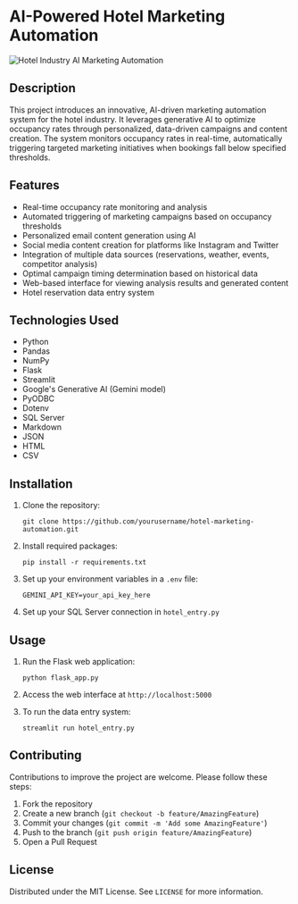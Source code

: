 # AI-Powered Hotel Marketing Automation

![Hotel Industry AI Marketing  Automation](https://saibaba9758140479.blob.core.windows.net/testimages/HOTEL_INDUSTRY1.PNG)

## Description

This project introduces an innovative, AI-driven marketing automation system for the hotel industry. It leverages generative AI to optimize occupancy rates through personalized, data-driven campaigns and content creation. The system monitors occupancy rates in real-time, automatically triggering targeted marketing initiatives when bookings fall below specified thresholds.

## Features

- Real-time occupancy rate monitoring and analysis
- Automated triggering of marketing campaigns based on occupancy thresholds
- Personalized email content generation using AI
- Social media content creation for platforms like Instagram and Twitter
- Integration of multiple data sources (reservations, weather, events, competitor analysis)
- Optimal campaign timing determination based on historical data
- Web-based interface for viewing analysis results and generated content
- Hotel reservation data entry system

## Technologies Used

- Python
- Pandas
- NumPy
- Flask
- Streamlit
- Google's Generative AI (Gemini model)
- PyODBC
- Dotenv
- SQL Server
- Markdown
- JSON
- HTML
- CSV

## Installation

1. Clone the repository:
   ```
   git clone https://github.com/yourusername/hotel-marketing-automation.git
   ```

2. Install required packages:
   ```
   pip install -r requirements.txt
   ```

3. Set up your environment variables in a `.env` file:
   ```
   GEMINI_API_KEY=your_api_key_here
   ```

4. Set up your SQL Server connection in `hotel_entry.py`

## Usage

1. Run the Flask web application:
   ```
   python flask_app.py
   ```

2. Access the web interface at `http://localhost:5000`

3. To run the data entry system:
   ```
   streamlit run hotel_entry.py
   ```

## Contributing

Contributions to improve the project are welcome. Please follow these steps:

1. Fork the repository
2. Create a new branch (`git checkout -b feature/AmazingFeature`)
3. Commit your changes (`git commit -m 'Add some AmazingFeature'`)
4. Push to the branch (`git push origin feature/AmazingFeature`)
5. Open a Pull Request

## License

Distributed under the MIT License. See `LICENSE` for more information.

